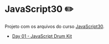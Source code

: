 ﻿# JavaScript30 :pencil2:

Projeto com os arquivos do curso [JavaScript30](https://JavaScript30.com).

- [Day 01 - JavaScript Drum Kit](https://github.com/l4ur4oliveira/javascript30/tree/main/start-files/01%20-%20JavaScript%20Drum%20Kit)
